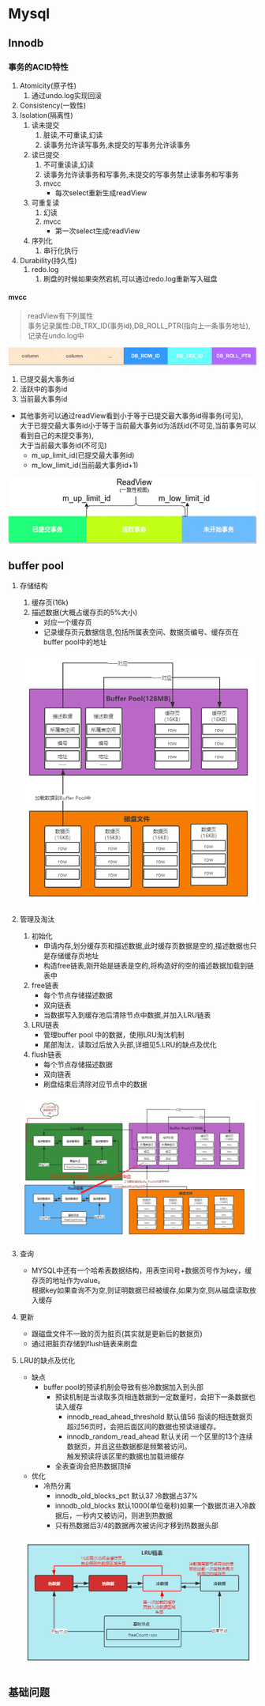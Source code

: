 # Mysql

## Innodb

### 事务的ACID特性

1. Atomicity(原子性)
    1. 通过undo.log实现回滚
2. Consistency(一致性)
3. Isolation(隔离性)
    1. 读未提交
       1. 脏读,不可重读,幻读
       2. 读事务允许读写事务,未提交的写事务允许读事务
    2. 读已提交
        1. 不可重读读,幻读
        2. 读事务允许读事务和写事务,未提交的写事务禁止读事务和写事务
        3. mvcc
            * 每次select重新生成readView
    3. 可重复读
       1. 幻读
       2. mvcc
           * 第一次select生成readView
    4. 序列化
        1. 串行化执行
4. Durability(持久性)
    1. redo.log
        1. 刷盘的时候如果突然宕机,可以通过redo.log重新写入磁盘

#### mvcc

> readView有下列属性  
> 事务记录属性:DB_TRX_ID(事务id),DB_ROLL_PTR(指向上一条事务地址),记录在undo.log中

![img](img/trxcolum.png)

1. 已提交最大事务id
2. 活跃中的事务id
3. 当前最大事务id

* 其他事务可以通过readView看到小于等于已提交最大事务id得事务(可见),  
  大于已提交最大事务id小于等于当前最大事务id为活跃id(不可见,当前事务可以看到自己的未提交事务),  
  大于当前最大事务id(不可见)
    * m_up_limit_id(已提交最大事务id)
    * m_low_limit_id(当前最大事务id+1)

![img](img/readView.png)

## buffer pool

1. 存储结构
    1. 缓存页(16k)
    2. 描述数据(大概占缓存页的5%大小)
        * 对应一个缓存页
        * 记录缓存页元数据信息,包括所属表空间、数据页编号、缓存页在buffer pool中的地址

   ![img](img/bufferPoll1.png)

2. 管理及淘汰
    1. 初始化
        * 申请内存,划分缓存页和描述数据,此时缓存页数据是空的,描述数据也只是存储缓存页地址
        * 构造free链表,刚开始是链表是空的,将构造好的空的描述数据加载到链表中
    2. free链表
        * 每个节点存储描述数据
        * 双向链表
        * 当数据写入到缓存池后清除节点中数据,并加入LRU链表
    3. LRU链表
       * 管理buffer pool 中的数据，使用LRU淘汰机制
       * 尾部淘汰，读取过后放入头部,详细见5.LRU的缺点及优化
    4. flush链表
        * 每个节点存储描述数据
        * 双向链表
        * 刷盘结束后清除对应节点中的数据

   ![img](img/bufferPoll2.png)

3. 查询
    * MYSQL中还有一个哈希表数据结构，用表空间号+数据页号作为key，缓存页的地址作为value。  
      根据key如果查询不为空,则证明数据已经被缓存,如果为空,则从磁盘读取放入缓存
4. 更新
    * 跟磁盘文件不一致的页为脏页(其实就是更新后的数据页)
    * 通过把脏页存储到flush链表来刷盘
5. LRU的缺点及优化
    * 缺点
        * buffer pool的预读机制会导致有些冷数据加入到头部
            * 预读机制是当读取多页相连数据到一定数量时，会把下一条数据也读入缓存
                * innodb_read_ahead_threshold 默认值56 指读的相连数据页超过56页时，会把后面区间的数据也预读进缓存。
                * innodb_random_read_ahead 默认关闭 一个区里的13个连续数据页，并且这些数据都是频繁被访问。  
                  触发预读将该区里的数据也加载进缓存
            * 全表查询会把热数据顶掉
    * 优化
        * 冷热分离
            * innodb_old_blocks_pct 默认37 冷数据占37%
            * innodb_old_blocks 默认1000(单位毫秒)如果一个数据页进入冷数据后，一秒内又被访问，则进到热数据
            * 只有热数据后3/4的数据再次被访问才移到热数据头部

   ![img](img/bufferPoll3.png)

## 基础问题
